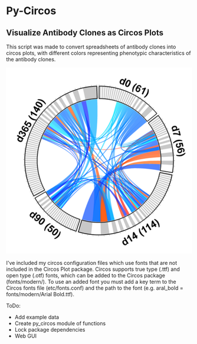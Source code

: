 # Py-Circos
## Visualize Antibody Clones as Circos Plots

This script was made to convert spreadsheets of antibody clones into circos plots, with different colors representing phenotypic characteristics of the antibody clones.

![example](example.png)

I've included my circos configuration files which use fonts that are not included in the Circos Plot package.  Circos supports true type (.ttf) and open type (.otf) fonts, which can be added to the Circos package (fonts/modern/). To use an added font you must add a key term to the Circos fonts file (etc/fonts.conf) and the path to the font (e.g. aral_bold = fonts/modern/Arial Bold.ttf).

ToDo:
- Add example data
- Create py_circos module of functions
- Lock package dependencies
- Web GUI
